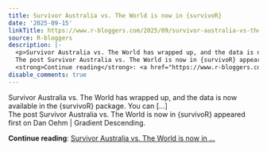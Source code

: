 ```yaml
---
title: Survivor Australia vs. The World is now in {survivoR}
date: '2025-09-15'
linkTitle: https://www.r-bloggers.com/2025/09/survivor-australia-vs-the-world-is-now-in-survivor/
source: R-bloggers
description: |-
  <p>Survivor Australia vs. The World has wrapped up, and the data is now available in the {survivoR} package. You can […]<br />
  The post Survivor Australia vs. The World is now in {survivoR} appeared first on Dan Oehm &#124; Gradient Descending.</p>
  <strong>Continue reading</strong>: <a href="https://www.r-bloggers.com/2025/09/survivor-australia-vs-the-world-is-now-in-survivor/">Survivor Australia vs. The World is now in ...
disable_comments: true
---
```

<p>Survivor Australia vs. The World has wrapped up, and the data is now available in the {survivoR} package. You can […]<br />
The post Survivor Australia vs. The World is now in {survivoR} appeared first on Dan Oehm &#124; Gradient Descending.</p>
<strong>Continue reading</strong>: <a href="https://www.r-bloggers.com/2025/09/survivor-australia-vs-the-world-is-now-in-survivor/">Survivor Australia vs. The World is now in ...